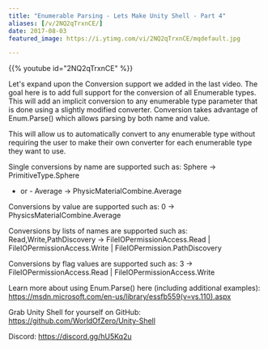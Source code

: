 ```yaml
---
title: "Enumerable Parsing - Lets Make Unity Shell - Part 4"
aliases: [/v/2NQ2qTrxnCE/]
date: 2017-08-03
featured_image: https://i.ytimg.com/vi/2NQ2qTrxnCE/mqdefault.jpg

---
```


{{% youtube id="2NQ2qTrxnCE" %}}

Let's expand upon the Conversion support we added in the last video. The goal here is to add full support for the conversion of all Enumerable types. This will add an implicit conversion to any enumerable type parameter that is done using a slightly modified converter. Conversion takes advantage of Enum.Parse() which allows parsing by both name and value.

This will allow us to automatically convert to any enumerable type without requiring the user to make their own converter for each enumerable type they want to use.

Single conversions by name are supported such as:
Sphere → PrimitiveType.Sphere
- or -
Average → PhysicMaterialCombine.Average

Conversions by value are supported such as:
0 → PhysicsMaterialCombine.Average

Conversions by lists of names are supported such as:
Read,Write,PathDiscovery → FileIOPermissionAccess.Read | FileIOPermissionAccess.Write | FileIOPermission.PathDiscovery

Conversions by flag values are supported such as:
3 →  FileIOPermissionAccess.Read | FileIOPermissionAccess.Write

Learn more about using Enum.Parse() here (including additional examples): https://msdn.microsoft.com/en-us/library/essfb559(v=vs.110).aspx

Grab Unity Shell for yourself on GitHub: https://github.com/WorldOfZero/Unity-Shell

Discord: https://discord.gg/hU5Kq2u